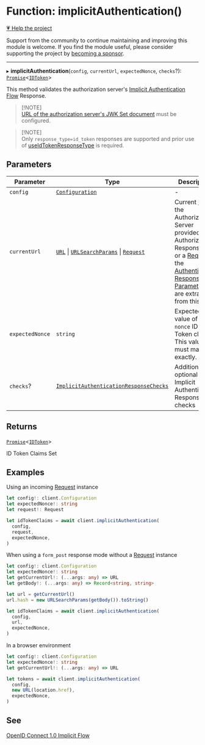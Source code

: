 # Function: implicitAuthentication()

[💗 Help the project](https://github.com/sponsors/panva)

Support from the community to continue maintaining and improving this module is welcome. If you find the module useful, please consider supporting the project by [becoming a sponsor](https://github.com/sponsors/panva).

***

▸ **implicitAuthentication**(`config`, `currentUrl`, `expectedNonce`, `checks`?): [`Promise`](https://developer.mozilla.org/docs/Web/JavaScript/Reference/Global_Objects/Promise)\<[`IDToken`](../interfaces/IDToken.md)\>

This method validates the authorization server's
[Implicit Authentication Flow](https://openid.net/specs/openid-connect-core-1_0-errata2.html#ImplicitFlowAuth)
Response.

> [!NOTE]\
> [URL of the authorization server's JWK Set document](../interfaces/ServerMetadata.md#jwks_uri)
> must be configured.

> [!NOTE]\
> Only `response_type=id_token` responses are supported and prior use of
> [useIdTokenResponseType](useIdTokenResponseType.md) is required.

## Parameters

| Parameter | Type | Description |
| ------ | ------ | ------ |
| `config` | [`Configuration`](../classes/Configuration.md) | - |
| `currentUrl` | [`URL`](https://developer.mozilla.org/docs/Web/API/URL) \| [`URLSearchParams`](https://developer.mozilla.org/docs/Web/API/URLSearchParams) \| [`Request`](https://developer.mozilla.org/docs/Web/API/Request) | Current [URL](https://developer.mozilla.org/docs/Web/API/URL) the Authorization Server provided an Authorization Response to or a [Request](https://developer.mozilla.org/docs/Web/API/Request), the [Authentication Response Parameters](https://openid.net/specs/openid-connect-core-1_0-errata2.html#ImplicitAuthResponse) are extracted from this. |
| `expectedNonce` | `string` | Expected value of the `nonce` ID Token claim. This value must match exactly. |
| `checks`? | [`ImplicitAuthenticationResponseChecks`](../interfaces/ImplicitAuthenticationResponseChecks.md) | Additional optional Implicit Authentication Response checks |

## Returns

[`Promise`](https://developer.mozilla.org/docs/Web/JavaScript/Reference/Global_Objects/Promise)\<[`IDToken`](../interfaces/IDToken.md)\>

ID Token Claims Set

## Examples

Using an incoming [Request](https://developer.mozilla.org/docs/Web/API/Request) instance

```ts
let config!: client.Configuration
let expectedNonce!: string
let request!: Request

let idTokenClaims = await client.implicitAuthentication(
  config,
  request,
  expectedNonce,
)
```

When using a `form_post` response mode without a [Request](https://developer.mozilla.org/docs/Web/API/Request) instance

```ts
let config!: client.Configuration
let expectedNonce!: string
let getCurrentUrl!: (...args: any) => URL
let getBody!: (...args: any) => Record<string, string>

let url = getCurrentUrl()
url.hash = new URLSearchParams(getBody()).toString()

let idTokenClaims = await client.implicitAuthentication(
  config,
  url,
  expectedNonce,
)
```

In a browser environment

```ts
let config!: client.Configuration
let expectedNonce!: string
let getCurrentUrl!: (...args: any) => URL

let tokens = await client.implicitAuthentication(
  config,
  new URL(location.href),
  expectedNonce,
)
```

## See

[OpenID Connect 1.0 Implicit Flow](https://openid.net/specs/openid-connect-core-1_0-errata2.html#ImplicitFlowAuth)
